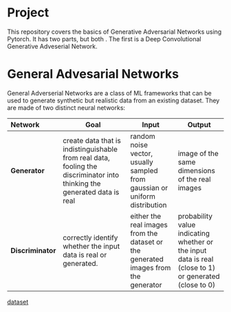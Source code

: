 #  Project
This repository covers the basics of Generative Adversarial Networks using Pytorch. 
It has two parts, but both . The first is a Deep Convolutional Generative Adveserial Network. 
# General Advesarial Networks
General Adverserial Networks are a class of ML frameworks that can be used to generate synthetic but realistic data from an existing dataset. They are made of two distinct neural networks:

| Network  | Goal | Input | Output |
| :------------ | ------------- | ------------- | ------------- |
| **Generator**  | create data that is indistinguishable from real data, fooling the discriminator into thinking the generated data is real  | random noise vector, usually sampled from gaussian or uniform distribution  | image of the same dimensions of the real images  |
| **Discriminator**  | correctly identify whether the input data is real or generated.  | either the real images from the dataset or the generated images from the generator  | probability value indicating whether or the input data is real (close to 1) or generated (close to 0) |



[dataset](https://www.kaggle.com/datasets/spandan2/cats-faces-64x64-for-generative-models)
